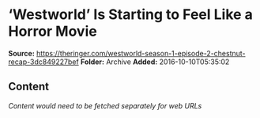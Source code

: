 # ‘Westworld’ Is Starting to Feel Like a Horror Movie

**Source:** https://theringer.com/westworld-season-1-episode-2-chestnut-recap-3dc849227bef
**Folder:** Archive
**Added:** 2016-10-10T05:35:02




## Content
*Content would need to be fetched separately for web URLs*
